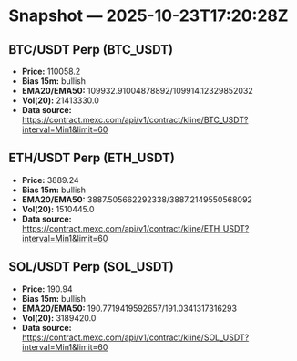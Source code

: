 # Snapshot — 2025-10-23T17:20:28Z

## BTC/USDT Perp (BTC_USDT)
- **Price:** 110058.2
- **Bias 15m:** bullish
- **EMA20/EMA50:** 109932.91004878892/109914.12329852032
- **Vol(20):** 21413330.0
- **Data source:** https://contract.mexc.com/api/v1/contract/kline/BTC_USDT?interval=Min1&limit=60

## ETH/USDT Perp (ETH_USDT)
- **Price:** 3889.24
- **Bias 15m:** bullish
- **EMA20/EMA50:** 3887.505662292338/3887.2149550568092
- **Vol(20):** 1510445.0
- **Data source:** https://contract.mexc.com/api/v1/contract/kline/ETH_USDT?interval=Min1&limit=60

## SOL/USDT Perp (SOL_USDT)
- **Price:** 190.94
- **Bias 15m:** bullish
- **EMA20/EMA50:** 190.7719419592657/191.0341317316293
- **Vol(20):** 3189420.0
- **Data source:** https://contract.mexc.com/api/v1/contract/kline/SOL_USDT?interval=Min1&limit=60
